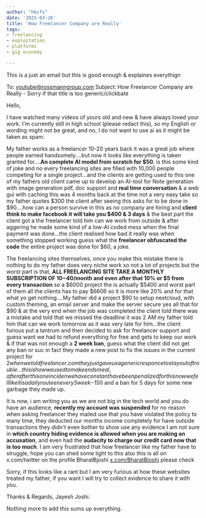 ```yaml
---
author: "hkcfs"
date: '2025-03-26'
title: 'How Freelancer Company are Really'
tags:
- freelancing
- exploitation
- platforms
- gig economy

---
```


This is a just an email but this is good enough & explaines everythign


To: youtube@rossmanngroup.com
Subject: How Freelancer Company are Really - Sorry if that title is too generic/clickbate

Hello,

I have watched many videos of yours old and new & have always loved your work. I'm currently still in high school (please redact this), so my English or wording might not be great, and no, I do not want to use ai as it might be taken as spam.

My father works as a freelancer 10-20 years back it was a great job where people earned handsomely....but now it looks like everything is taken granted for....**An complete AI model from scratch for $50**, is this some kind of joke and no every freelancing sites are filled with 10,000 people competing for a single project...and the clients are getting used to this one of my fathers old client came up to develop an AI-tool for Note generation with image generation pdf, doc support and **real time conversation** & a web gui with caching this was 4 months back at the time not a very easy take so my father quotes $300 the client after seeing this asks for to be done in $90....how can a person survive in this as no company are hiring and **client think to make facebook it will take you $400 & 3 days** & the best part the client got a the freelancer told him can we work from outside & after aggering he made some kind of a low-AI coded mess when the final payment was done...the client realised how bad it really was when something stopped working guess what the **freelancer obfuscated the code** the entire project was done for $60, a joke.

The freelancing sites themselves, once you make this mistake there is nothing to do my father does very niche work so not a lot of projects but the worst part is that, **ALL FREELANCING SITE TAKE A MONTHLY SUBSCRIPTION OF $10-$40/month and even after that 10% or $5 from every transaction** so a $6000 project the is actually $5400 and worst part of them all the clients has to pay $6606 so it is more like 20% and for that what yo get nothing....My father did a project $90 to setup nextcloud, with custom theming, an email server and make the server secure yes all that for $90 & at the very end when the job was completed the client told there was a mistake and told that we missed the deadline it was 2 AM my father told him that can we work tomorrow as it was very late for him...the client furious put a tantrum and then decided to ask for freelancer support and guess want we had to refund everything for free and gets to keep our work & if that was not enough a **2 week ban**, guess what the client did not get any ban or suc in fact they made a new post to fix the issues in the current project for $2 when we told freelancer.com they just gave us a generic responce to stay out of trouble...this is how we used to make ends meal, after after this one inciden we have constant have been penalized for this now we fell like it is a daily routeen every 3 week -$150 and a ban for 5 days for some new garbage they made up.

It is now, i am writing you as we are not big in the tech world and you do have an audience, **recently my account was suspended** for no reason when asking freelancer they mailed use that you have violated the policy to many time, they deducted our months income completely for have outside transactions they didn't even bother to show use any evidence I am not sure in **which country hiding evidence is allowed when you are making an accusation**, and even had the **audacity to charge our credit card now that is too much**. I am very frustrated that how freelancer like my father have to struggle, hope you can shed some light to this also this is all on x.com/twitter on the profile BharatBjoshi [x.com/BharatBjoshi](https://x.com/BharatBjoshi) please check

Sorry, if this looks like a rant but I am very furious at how these websites treated my father, if you want  I will try to collect evidence to share it with you.

Thanks & Regards,
Jayesh Joshi.

Nothing more to add this sums up everything.
